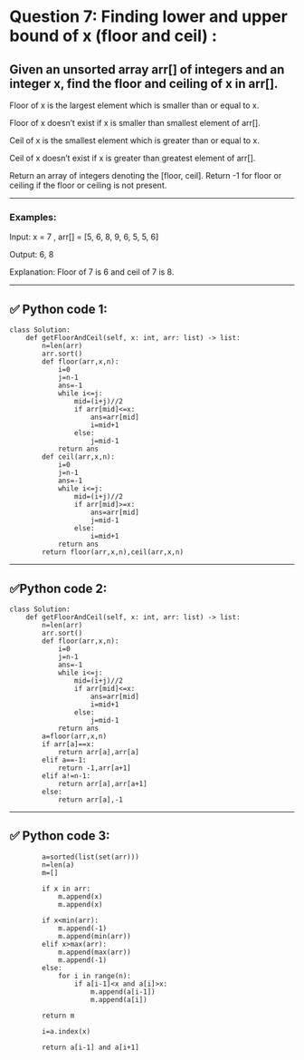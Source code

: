# Question 7: Finding lower and upper bound of x (floor and ceil) :

## Given an unsorted array arr[] of integers and an integer x, find the floor and ceiling of x in arr[].

Floor of x is the largest element which is smaller than or equal to x. 

Floor of x doesn’t exist if x is smaller than smallest element of arr[].

Ceil of x is the smallest element which is greater than or equal to x. 

Ceil of x doesn’t exist if x is greater than greatest element of arr[].

Return an array of integers denoting the [floor, ceil]. Return -1 for floor or ceiling if the floor or ceiling is not present.

---
### Examples:

Input: x = 7 , arr[] = [5, 6, 8, 9, 6, 5, 5, 6]

Output: 6, 8

Explanation: Floor of 7 is 6 and ceil of 7 is 8.

---
## ✅ Python code 1:

```
class Solution:
    def getFloorAndCeil(self, x: int, arr: list) -> list:
        n=len(arr)
        arr.sort()
        def floor(arr,x,n):
            i=0
            j=n-1
            ans=-1
            while i<=j:
                mid=(i+j)//2
                if arr[mid]<=x:
                    ans=arr[mid]
                    i=mid+1
                else:
                    j=mid-1
            return ans
        def ceil(arr,x,n):
            i=0
            j=n-1
            ans=-1
            while i<=j:
                mid=(i+j)//2
                if arr[mid]>=x:
                    ans=arr[mid]
                    j=mid-1
                else:
                    i=mid+1
            return ans
        return floor(arr,x,n),ceil(arr,x,n)
```

---
## ✅Python code 2:

```
class Solution:
    def getFloorAndCeil(self, x: int, arr: list) -> list:
        n=len(arr)
        arr.sort()
        def floor(arr,x,n):
            i=0
            j=n-1
            ans=-1
            while i<=j:
                mid=(i+j)//2
                if arr[mid]<=x:
                    ans=arr[mid]
                    i=mid+1
                else:
                    j=mid-1
            return ans
        a=floor(arr,x,n)
        if arr[a]==x:
            return arr[a],arr[a]
        elif a==-1:
            return -1,arr[a+1]
        elif a!=n-1:
            return arr[a],arr[a+1]
        else:
            return arr[a],-1
```

---
## ✅ Python code 3:

```
        a=sorted(list(set(arr)))
        n=len(a)
        m=[]
        
        if x in arr:
            m.append(x)
            m.append(x)
        
        if x<min(arr):
            m.append(-1)
            m.append(min(arr))
        elif x>max(arr):
            m.append(max(arr))
            m.append(-1)
        else:
            for i in range(n):
                if a[i-1]<x and a[i]>x:
                    m.append(a[i-1])
                    m.append(a[i])

        return m  
        
        i=a.index(x)
        
        return a[i-1] and a[i+1]
```
